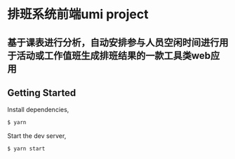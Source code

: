 # 排班系统前端umi project
## 基于课表进行分析，自动安排参与人员空闲时间进行用于活动或工作值班生成排班结果的一款工具类web应用

## Getting Started

Install dependencies,

```bash
$ yarn
```

Start the dev server,

```bash
$ yarn start
```
